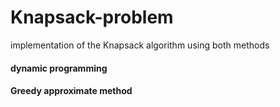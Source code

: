 # Knapsack-problem
implementation of the Knapsack algorithm using both methods 
#### dynamic programming
#### Greedy approximate method
